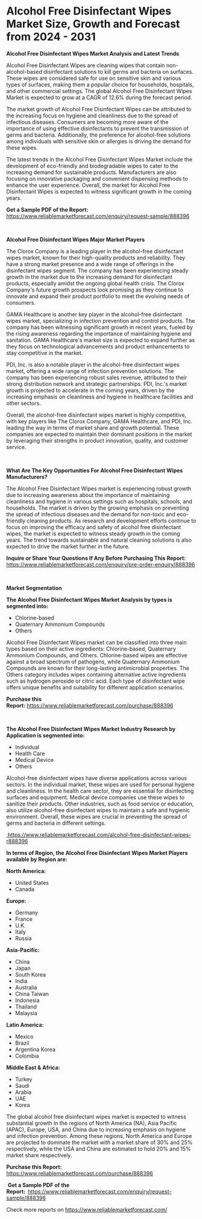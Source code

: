 <p><h1>Alcohol Free Disinfectant Wipes Market Size, Growth and Forecast from 2024 - 2031</h1></p><p><strong>Alcohol Free Disinfectant Wipes Market Analysis and Latest Trends</strong></p>
<p><p>Alcohol Free Disinfectant Wipes are cleaning wipes that contain non-alcohol-based disinfectant solutions to kill germs and bacteria on surfaces. These wipes are considered safe for use on sensitive skin and various types of surfaces, making them a popular choice for households, hospitals, and other commercial settings. The global Alcohol Free Disinfectant Wipes Market is expected to grow at a CAGR of 12.6% during the forecast period. </p><p>The market growth of Alcohol Free Disinfectant Wipes can be attributed to the increasing focus on hygiene and cleanliness due to the spread of infectious diseases. Consumers are becoming more aware of the importance of using effective disinfectants to prevent the transmission of germs and bacteria. Additionally, the preference for alcohol-free solutions among individuals with sensitive skin or allergies is driving the demand for these wipes. </p><p>The latest trends in the Alcohol Free Disinfectant Wipes Market include the development of eco-friendly and biodegradable wipes to cater to the increasing demand for sustainable products. Manufacturers are also focusing on innovative packaging and convenient dispensing methods to enhance the user experience. Overall, the market for Alcohol Free Disinfectant Wipes is expected to witness significant growth in the coming years.</p></p>
<p><strong>Get a Sample PDF of the Report:&nbsp;</strong> <a href="https://www.reliablemarketforecast.com/enquiry/request-sample/888396">https://www.reliablemarketforecast.com/enquiry/request-sample/888396</a></p>
<p>&nbsp;</p>
<p><strong>Alcohol Free Disinfectant Wipes Major Market Players</strong></p>
<p><p>The Clorox Company is a leading player in the alcohol-free disinfectant wipes market, known for their high-quality products and reliability. They have a strong market presence and a wide range of offerings in the disinfectant wipes segment. The company has been experiencing steady growth in the market due to the increasing demand for disinfectant products, especially amidst the ongoing global health crisis. The Clorox Company's future growth prospects look promising as they continue to innovate and expand their product portfolio to meet the evolving needs of consumers.</p><p>GAMA Healthcare is another key player in the alcohol-free disinfectant wipes market, specializing in infection prevention and control products. The company has been witnessing significant growth in recent years, fueled by the rising awareness regarding the importance of maintaining hygiene and sanitation. GAMA Healthcare's market size is expected to expand further as they focus on technological advancements and product enhancements to stay competitive in the market.</p><p>PDI, Inc. is also a notable player in the alcohol-free disinfectant wipes market, offering a wide range of infection prevention solutions. The company has been experiencing robust sales revenue, attributed to their strong distribution network and strategic partnerships. PDI, Inc.'s market growth is projected to accelerate in the coming years, driven by the increasing emphasis on cleanliness and hygiene in healthcare facilities and other sectors.</p><p>Overall, the alcohol-free disinfectant wipes market is highly competitive, with key players like The Clorox Company, GAMA Healthcare, and PDI, Inc. leading the way in terms of market share and growth potential. These companies are expected to maintain their dominant positions in the market by leveraging their strengths in product innovation, quality, and customer service.</p></p>
<p>&nbsp;</p>
<p><strong>What Are The Key Opportunities For Alcohol Free Disinfectant Wipes Manufacturers?</strong></p>
<p><p>The Alcohol Free Disinfectant Wipes market is experiencing robust growth due to increasing awareness about the importance of maintaining cleanliness and hygiene in various settings such as hospitals, schools, and households. The market is driven by the growing emphasis on preventing the spread of infectious diseases and the demand for non-toxic and eco-friendly cleaning products. As research and development efforts continue to focus on improving the efficacy and safety of alcohol free disinfectant wipes, the market is expected to witness steady growth in the coming years. The trend towards sustainable and natural cleaning solutions is also expected to drive the market further in the future.</p></p>
<p><strong>Inquire or Share Your Questions If Any Before Purchasing This Report:</strong> <a href="https://www.reliablemarketforecast.com/enquiry/pre-order-enquiry/888396">https://www.reliablemarketforecast.com/enquiry/pre-order-enquiry/888396</a></p>
<p>&nbsp;</p>
<p><strong>Market Segmentation</strong></p>
<p><strong>The Alcohol Free Disinfectant Wipes Market Analysis by types is segmented into:</strong></p>
<p><ul><li>Chlorine-based</li><li>Quaternary Ammonium Compounds</li><li>Others</li></ul></p>
<p><p>Alcohol Free Disinfectant Wipes market can be classified into three main types based on their active ingredients: Chlorine-based, Quaternary Ammonium Compounds, and Others. Chlorine-based wipes are effective against a broad spectrum of pathogens, while Quaternary Ammonium Compounds are known for their long-lasting antimicrobial properties. The Others category includes wipes containing alternative active ingredients such as hydrogen peroxide or citric acid. Each type of disinfectant wipe offers unique benefits and suitability for different application scenarios.</p></p>
<p><strong>Purchase this Report:&nbsp;</strong><a href="https://www.reliablemarketforecast.com/purchase/888396">https://www.reliablemarketforecast.com/purchase/888396</a></p>
<p>&nbsp;</p>
<p><strong>The Alcohol Free Disinfectant Wipes Market Industry Research by Application is segmented into:</strong></p>
<p><ul><li>Individual</li><li>Health Care</li><li>Medical Device</li><li>Others</li></ul></p>
<p><p>Alcohol-free disinfectant wipes have diverse applications across various sectors. In the individual market, these wipes are used for personal hygiene and cleanliness. In the health care sector, they are essential for disinfecting surfaces and equipment. Medical device companies use these wipes to sanitize their products. Other industries, such as food service or education, also utilize alcohol-free disinfectant wipes to maintain a safe and hygienic environment. Overall, these wipes are crucial in preventing the spread of germs and bacteria in different settings.</p></p>
<p><a href="https://www.reliablemarketforecast.com/alcohol-free-disinfectant-wipes-r888396">&nbsp;https://www.reliablemarketforecast.com/alcohol-free-disinfectant-wipes-r888396</a></p>
<p><strong>In terms of Region, the Alcohol Free Disinfectant Wipes Market Players available by Region are:</strong></p>
<p>
    <p> <strong> North America: </strong>
        <ul>
            <li>United States</li>
            <li>Canada</li>
        </ul>
        </p> 
    <p> <strong> Europe: </strong>
        <ul>
            <li>Germany</li>
            <li>France</li>
            <li>U.K.</li>
            <li>Italy</li>
            <li>Russia</li>
        </ul>
        </p> 
    <p> <strong> Asia-Pacific: </strong>
        <ul>
            <li>China</li>
            <li>Japan</li>
            <li>South Korea</li>
            <li>India</li>
            <li>Australia</li>
            <li>China Taiwan</li>
            <li>Indonesia</li>
            <li>Thailand</li>
            <li>Malaysia</li>
        </ul>
        </p> 
    <p> <strong> Latin America: </strong>
        <ul>
            <li>Mexico</li>
            <li>Brazil</li>
            <li>Argentina Korea</li>
            <li>Colombia</li>
        </ul>
        </p> 
    <p> <strong> Middle East & Africa: </strong>
        <ul>
            <li>Turkey</li>
            <li>Saudi</li>
            <li>Arabia</li>
            <li>UAE</li>
            <li>Korea</li>
        </ul>
    </p>
    </p>
<p><p>The global alcohol free disinfectant wipes market is expected to witness substantial growth in the regions of North America (NA), Asia Pacific (APAC), Europe, USA, and China due to increasing emphasis on hygiene and infection prevention. Among these regions, North America and Europe are projected to dominate the market with a market share of 30% and 25% respectively, while the USA and China are estimated to hold 20% and 15% market share respectively.</p></p>
<p><strong>Purchase this Report: </strong><a href="https://www.reliablemarketforecast.com/purchase/888396">https://www.reliablemarketforecast.com/purchase/888396</a></p>
<p>&nbsp;<strong>Get a Sample PDF of the Report:&nbsp;&nbsp;</strong><a href="https://www.reliablemarketforecast.com/enquiry/request-sample/888396">https://www.reliablemarketforecast.com/enquiry/request-sample/888396</a></p>
<p><strong></strong></p>
<p>Check more reports on <a href="https://www.reliablemarketforecast.com/">https://www.reliablemarketforecast.com/</a></p>